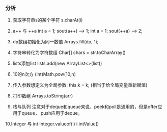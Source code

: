### 分析
1. 获取字符串s的某个字符
s.charAt(i)
 
2. a++ 与 ++a 
int a = 1; sout(a++) ——> 1;
int a = 1; sout(++a) ——> 2;

3. dp数组初始化为同一数值
Arrays.fill(dp, 1);

4. 字符串转化为字符数组
Char[] chars = str.toCharArray()

5. lists添加list
lists.add(new ArrayList<>(list))

6. 10的n次方
(int)Math.pow(10,n)

7. 传入参数想定义为全局参数:
this.k = k; (相当于给全局变量重新赋值)

8. 打印数组
Arrays.toString(arr)

9. 栈与队列
注意对于deque和queue来说，peek和poll是通用的，但是offer应用于queue， push应用于deque。

10.Integer 与 int
Integer.valueof(i)
i.intValue()